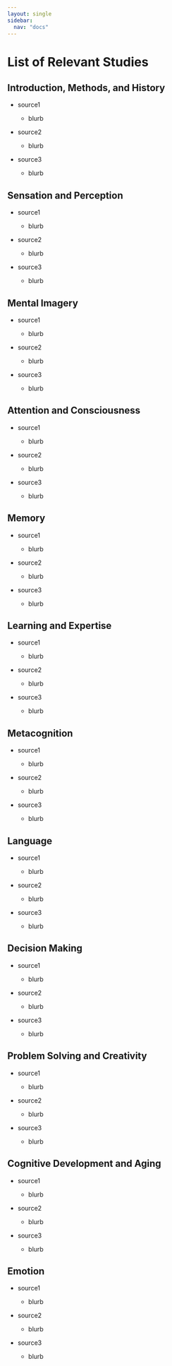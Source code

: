 ```yaml
---
layout: single
sidebar:
  nav: "docs"
---
```

# List of Relevant Studies

## Introduction, Methods, and History

* source1
  * blurb
 
* source2
  * blurb
  
* source3
  * blurb
  
## Sensation and Perception

* source1
  * blurb
 
* source2
  * blurb
  
* source3
  * blurb
  
## Mental Imagery

* source1
  * blurb
 
* source2
  * blurb
  
* source3
  * blurb
  
## Attention and Consciousness

* source1
  * blurb
 
* source2
  * blurb
  
* source3
  * blurb
  
## Memory

* source1
  * blurb
 
* source2
  * blurb
  
* source3
  * blurb
  
## Learning and Expertise

* source1
  * blurb
 
* source2
  * blurb
  
* source3
  * blurb
  
## Metacognition

* source1
  * blurb
 
* source2
  * blurb
  
* source3
  * blurb
  
## Language

* source1
  * blurb
 
* source2
  * blurb
  
* source3
  * blurb

## Decision Making

* source1
  * blurb
 
* source2
  * blurb
  
* source3
  * blurb
  
## Problem Solving and Creativity

* source1
  * blurb
 
* source2
  * blurb
  
* source3
  * blurb
  
## Cognitive Development and Aging

* source1
  * blurb
 
* source2
  * blurb
  
* source3
  * blurb
 
## Emotion

* source1
  * blurb
 
* source2
  * blurb
  
* source3
  * blurb
  
